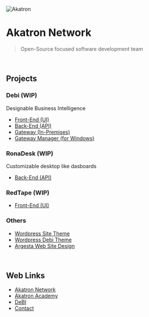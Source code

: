 ![Akatron](http://www.akatron.net/wp-content/themes/akatron-theme/assets/img/akt-icon.png)

# Akatron Network
> Open-Source focused software development team
<br />

## Projects
### Debi (WIP)
Designable Business Intelligence
- [Front-End (UI)](https://github.com/Akatron-Network/Debi-Frontend)
- [Back-End (API)](https://github.com/Akatron-Network/Debi-API)
- [Gateway (In-Premises)](https://github.com/Akatron-Network/Debi-Gateway)
- [Gateway Manager (for Windows)](https://github.com/Akatron-Network/Debi-GateManager)

### RonaDesk (WIP)
Customizable desktop like dasboards
- [Back-End (API)](https://github.com/Akatron-Network/RonaDesk-API)

### RedTape (WIP)
- [Front-End (UI)](https://github.com/Akatron-Network/RedTape-Frontend)

### Others
- [Wordpress Site Theme](https://github.com/Akatron-Network/Wordpress-Akatron-WebTheme)
- [Wordpress Debi Theme](https://github.com/Akatron-Network/Wordpress-Debi-Theme)
- [Argesta Web Site Design](https://github.com/Akatron-Network/Argesta-Website)

<br />

## Web Links
- [Akatron Network](http://akatron.net)
- [Akatron Academy](http://akatron.net/category/academy/)
- [DeBI](http://debi.akatron.net)
- [Contact](http://www.akatron.net/contact)

<!--

## Hi there 👋

**Here are some ideas to get you started:**

🙋‍♀️ A short introduction - what is your organization all about?
🌈 Contribution guidelines - how can the community get involved?
👩‍💻 Useful resources - where can the community find your docs? Is there anything else the community should know?
🍿 Fun facts - what does your team eat for breakfast?
🧙 Remember, you can do mighty things with the power of [Markdown](https://docs.github.com/github/writing-on-github/getting-started-with-writing-and-formatting-on-github/basic-writing-and-formatting-syntax)
-->
